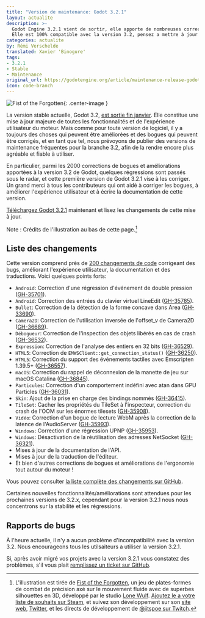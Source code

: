 ```yaml
---
title: "Version de maintenance: Godot 3.2.1"
layout: actualite
description: >-
  Godot Engine 3.2.1 vient de sortir, elle apporte de nombreuses corrections par rapport à la version 3.2.
  Elle est 100% compatible avec la version 3.2, pensez a mettre à jour vos projets.
categories: actualite
by: Rémi Verschelde 
translated: Xavier 'Binogure'
tags:
- 3.2.1
- Stable
- Maintenance
original_url: https://godotengine.org/article/maintenance-release-godot-3-2-1
icon: code-branch
---
```


![Fist of the Forgotten](https://godotengine.org/storage/app/uploads/public/5e6/76e/b88/5e676eb885595988806573.jpg){: .center-image }

La version stable actuelle, Godot 3.2, [est sortie fin janvier](https://www.godot-francophone.org/actualite-godot-3-2-released/). Elle constitue une mise à jour majeure de toutes les fonctionnalités et de l'expérience utilisateur du moteur. Mais comme pour toute version de logiciel, il y a toujours des choses qui peuvent être améliorées et des bogues qui peuvent être corrigés, et en tant que tel, nous prévoyons de publier des versions de maintenance fréquentes pour la branche 3.2, afin de la rendre encore plus agréable et fiable à utiliser.

En particulier, parmi les 2000 corrections de bogues et améliorations apportées à la version 3.2 de Godot, quelques régressions sont passés sous le radar, et cette première version de Godot 3.2.1 vise à les corriger. Un grand merci à tous les contributeurs qui ont aidé à corriger les bogues, à améliorer l'expérience utilisateur et à écrire la documentation de cette version.

[Téléchargez Godot 3.2.1](https://godotengine.org/download) maintenant et lisez les changements de cette mise à jour.

Note : Crédits de l'illustration au bas de cette page.[^1]

## Liste des changements
Cette version comprend près de [200 changements de code](https://github.com/godotengine/godot/compare/3.2-stable...3.2.1-stable) corrigeant des bugs, améliorant l'expérience utilisateur, la documentation et des traductions. Voici quelques points forts:

- `Android`: Correction d'une régression d'événement de double pression ([GH-35701](https://github.com/godotengine/godot/pull/35701)).
- `Android`: Correction des entrées du clavier virtuel LineEdit ([GH-35785](https://github.com/godotengine/godot/pull/35785)).
- `Bullet`: Correction de la détection de la forme concave dans Area ([GH-33690](https://github.com/godotengine/godot/pull/33690)).
- `Camera2D`: Correction de l'utilisation inversée de l'offset_v de Camera2D ([GH-36689](https://github.com/godotengine/godot/pull/36689)).
- `Débogueur`: Correction de l'inspection des objets libérés en cas de crash ([GH-36532](https://github.com/godotengine/godot/pull/36532)).
- `Expression`: Correction de l'analyse des entiers en 32 bits ([GH-36529](https://github.com/godotengine/godot/pull/36529)).
- `HTML5`: Correction de `EMWSClient::get_connection_status()` ([GH-36250](https://github.com/godotengine/godot/pull/36250)).
- `HTML5`: Correction du support des événements tactiles avec Emscripten 1.39.5+ ([GH-36557](https://github.com/godotengine/godot/pull/36557)).
- `macOS`: Correction du rappel de déconnexion de la manette de jeu sur macOS Catalina ([GH-36845](https://github.com/godotengine/godot/pull/36845)).
- `Particules`: Correction d'un comportement indéfini avec atan dans GPU Particles ([GH-36031](https://github.com/godotengine/godot/pull/36031)).
- `Skin`: Ajout de la prise en charge des bindings nommés ([GH-36415](https://github.com/godotengine/godot/pull/36415)).
- `TileSet`: Cacher les propriétés du TileSet à l'inspecteur, correction du crash de l'OOM sur les énormes tilesets ([GH-35908](https://github.com/godotengine/godot/pull/35908)).
- `Vidéo`: Correction d'un bogue de lecture WebM après la correction de la latence de l'AudioServer ([GH-35993](https://github.com/godotengine/godot/pull/35993)).
- `Windows`: Correction d'une régression UPNP ([GH-35953](https://github.com/godotengine/godot/pull/35953)).
- `Windows`: Désactivation de la réutilisation des adresses NetSocket ([GH-36321](https://github.com/godotengine/godot/pull/36321)).
- Mises à jour de la documentation de l'API.
- Mises à jour de la traduction de l'éditeur.
- Et bien d'autres corrections de bogues et améliorations de l'ergonomie tout autour du moteur !


Vous pouvez consulter [la liste complète des changements sur GitHub](https://github.com/godotengine/godot/compare/3.2-stable...3.2.1-stable).

Certaines nouvelles fonctionnalités/améliorations sont attendues pour les prochaines versions de 3.2.x, cependant pour la version 3.2.1 nous nous concentrons sur la stabilité et les régressions.

## Rapports de bugs

À l'heure actuelle, il n'y a aucun problème d'incompatibilité avec la version 3.2. Nous encourageons tous les utilsaiteurs a utiliser la version 3.2.1.

Si, après avoir migré vos projets avec la version 3.2.1 vous constatez des problèmes, s'il vous plait [remplissez un ticket sur GitHub](https://github.com/godotengine/godot/issues).

[^1]: L'illustration est tirée de [Fist of the Forgotten](https://store.steampowered.com/app/1105470/Fist_of_the_Forgotten/), un jeu de plates-formes de combat de précision axé sur le mouvement fluide avec de superbes silhouettes en 3D, développé par le studio [Lone Wulf](https://twitter.com/jitspoe). [Ajoutez le a votre liste de souhaits sur Steam](https://store.steampowered.com/app/1105470/Fist_of_the_Forgotten/), et suivez son développement sur son [site web](https://fistoftheforgotten.com/), [Twitter](https://twitter.com/fistforgotten/), et les directs de développement de [@jitspoe sur Twitch](https://www.twitch.tv/jitspoe/).